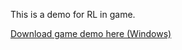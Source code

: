 This is a demo for RL in game.

[Download game demo here (Windows)](https://7-z-7.github.io/files/JerryRunPlay.zip)